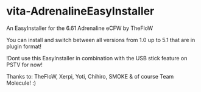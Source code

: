 # vita-AdrenalineEasyInstaller
An EasyInstaller for the 6.61 Adrenaline eCFW by TheFloW

You can install and switch between all versions from 1.0 up to 5.1 that are in plugin format!


!Dont use this EasyInstaller in combination with the USB stick feature on PSTV for now!

Thanks to: TheFloW, Xerpi, Yoti, Chihiro, SMOKE & of course Team Molecule! :)
